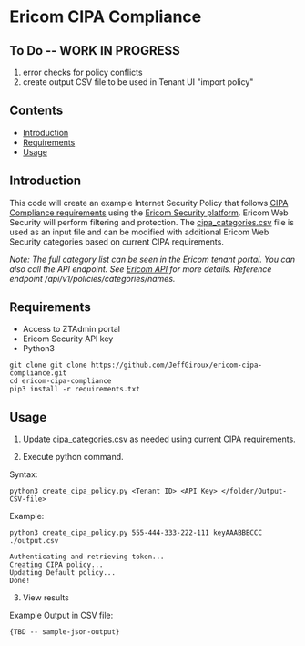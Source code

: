 # Ericom CIPA Compliance

## To Do -- WORK IN PROGRESS
1. error checks for policy conflicts
2. create output CSV file to be used in Tenant UI "import policy"

## Contents

- [Introduction](#introduction)
- [Requirements](#requirements)
- [Usage](#usage)

## Introduction

This code will create an example Internet Security Policy that follows [CIPA Compliance requirements](https://www.usac.org/e-rate/applicant-process/starting-services/cipa/) using the [Ericom Security platform](https://www.ericom.com). Ericom Web Security will perform filtering and protection. The [cipa_categories.csv](./cipa_categories.csv) file is used as an input file and can be modified with additional Ericom Web Security categories based on current CIPA requirements.

*Note: The full category list can be seen in the Ericom tenant portal. You can also call the API endpoint. See [Ericom API](https://editor.swagger.io/?url=https://ztadmin.ericomcloud.net/api/v1/api-reference/specification.json) for more details. Reference endpoint /api/v1/policies/categories/names.*

## Requirements

- Access to ZTAdmin portal
- Ericom Security API key
- Python3

```
git clone git clone https://github.com/JeffGiroux/ericom-cipa-compliance.git
cd ericom-cipa-compliance
pip3 install -r requirements.txt
```

## Usage

1. Update [cipa_categories.csv](./cipa_categories.csv) as needed using current CIPA requirements. 

2. Execute python command.

Syntax:
```
python3 create_cipa_policy.py <Tenant ID> <API Key> </folder/Output-CSV-file>
```

Example:
```
python3 create_cipa_policy.py 555-444-333-222-111 keyAAABBBCCC ./output.csv

Authenticating and retrieving token...
Creating CIPA policy...
Updating Default policy...
Done!
```

3. View results

Example Output in CSV file:
```
{TBD -- sample-json-output}
```